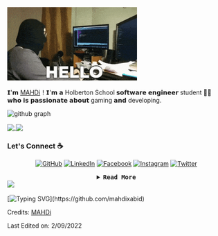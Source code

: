 <img src="https://github.com/mahdixabid/mahdixabid/blob/main/img/ello.gif" width="300px"> 

𝗜'𝗺 [MAHDi](https://github.com/mahdixabid)！𝗜'𝗺 𝗮 Holberton School 𝘀𝗼𝗳𝘁𝘄𝗮𝗿𝗲 𝗲𝗻𝗴𝗶𝗻𝗲𝗲𝗿 student 👨‍💻 𝘄𝗵𝗼 𝗶𝘀 𝗽𝗮𝘀𝘀𝗶𝗼𝗻𝗮𝘁𝗲 𝗮𝗯𝗼𝘂𝘁 gaming 𝗮𝗻𝗱 developing.

![github graph](https://activity-graph.herokuapp.com/graph?username=mahdixabid&theme=react-dark)

<a href="https://github.com/mahdixabid/github-readme-stats">
  <img align="center" src="https://github-readme-stats.vercel.app/api?username=sebaf96&hide=stars,issues&count_private=true&show_icons=true&theme=gotham"/>
</a>
<a href="https://github.com/mahdixabid/github-readme-stats">
  <img align="center" src="https://github-readme-stats.vercel.app/api/top-langs/?username=sebaf96&layout=compact&theme=gotham" />
</a>

### Let's Connect :coffee:
<p align="center">
	<a href="https://github.com/mahdixabid"><img src="https://img.icons8.com/bubbles/50/000000/github.png" alt="GitHub"/></a>
	<a href="https://www.linkedin.com/in/mahdixabid/"><img src="https://img.icons8.com/bubbles/50/000000/linkedin.png" alt="LinkedIn"/></a>
	<a href="https://www.facebook.com/BlacKxBo0T/"><img src="https://img.icons8.com/bubbles/50/000000/facebook-new.png" alt="Facebook"/></a>
	<a href="https://www.instagram.com/mahdixabid"><img src="https://img.icons8.com/bubbles/50/000000/instagram.png" alt="Instagram"/></a>
	<a href="https://twitter.com/BlacKxBoOT"><img src="https://img.icons8.com/bubbles/50/000000/twitter.png" alt="Twitter"/></a>
</p>

<details align="center">

<summary> <b> <samp> Read More </samp></b></summary>
<samp>
<h3 align="left">Languages and Tools:</h3>

<table align="center">
  <tr>
      <td align="center" width="96">
      <a href="#html5">
        <img src="https://seeklogo.com/images/H/html5-without-wordmark-color-logo-14D252D878-seeklogo.com.png" width="48" height="48" />
      </a>
      <br>Html5
    </td>
    <td align="center" width="96">
      <a href="#css3">
        <img src="https://upload.wikimedia.org/wikipedia/commons/thumb/6/62/CSS3_logo.svg/48px-CSS3_logo.svg.png" width="48" height="48" />
      </a>
      <br>CSS3
    </td>
     <td align="center" width="96">
      <a href="#bootstrap">
        <img src="https://cdn.worldvectorlogo.com/logos/bootstrap-4.svg" width="48" height="48" />
      </a>
      <br>Bootstrap
    </td>
     <td align="center" width="96">
      <a href="#js">
        <img src="https://upload.wikimedia.org/wikipedia/commons/thumb/9/99/Unofficial_JavaScript_logo_2.svg/1024px-Unofficial_JavaScript_logo_2.svg.png" width="48" height="48" />
      </a>
      <br>Javascript
    </td>
     <td align="center" width="96">
      <a href="#vuejs">
        <img src="https://cdn-icons-png.flaticon.com/512/5968/5968350.png" width="48" height="48" />
      </a>
      <br>Python
    </td>
     <td align="center" width="96">
      <a href="#suhailkakar-tech">
        <img src="https://cdn-icons-png.flaticon.com/512/5968/5968358.png" width="48" height="48" />
      </a>
      <br>Scss
    </td>
  </tr>

  <tr>
     <td align="center" width="96">
      <a href="#nuxtjs" >
        <img src="https://i.ibb.co/LzmYpDX/146-1466902-php-logo-png-transparent-php-logo-png-png-removebg-preview.png" width="48" height="48" />
      </a>
      <br>PHP
    </td>
      <td align="center" width="96">
      <a href="#laravel">
        <img src="https://image.pngaaa.com/450/5513450-middle.png" width="48" height="48" />
      </a>
      <br>C
    </td>
      <td align="center" width="96">
      <a href="#laravel">
        <img src="https://www.logo.wine/a/logo/MySQL/MySQL-Logo.wine.svg" width="48" height="48"  />
      </a>
      <br>MySQL
    </td>
     <td align="center" width="96">
      <a href="#ts">
        <img src="https://dt2sdf0db8zob.cloudfront.net/wp-content/uploads/2018/05/pinegrow-logo-1.png" width="48" height="48" />
      </a>
      <br>Pinegrow
    </td>
     <td align="center" width="96">
        <a href="#livewire">
            <img src="https://cdn-icons-png.flaticon.com/512/174/174881.png" width="48" height="48"
             />
        </a>
        <br>Wordpress
    </td>
    <td align="center" width="96">
        <a href="#alpinejs">
            <img src="https://upload.wikimedia.org/wikipedia/commons/thumb/7/71/WebStorm_Icon.png/600px-WebStorm_Icon.png" width="48"
                height="48" />
        </a>
        <br>Webstorm
    </td>
  </tr>
    <tr>
     <td align="center" width="96">
      <a href="#nuxtjs" >
        <img src="https://upload.wikimedia.org/wikipedia/commons/9/92/Bootstrap_Studio_Logo.png" width="48" height="48" />
      </a>
      <br>Bootstrap Studio
    </td>
      <td align="center" width="96">
      <a href="#laravel">
        <img src="https://pngimg.com/uploads/photoshop/photoshop_PNG12.png" width="48" height="48" />
      </a>
      <br>Photoshop
    </td>
      <td align="center" width="96">
      <a href="#ubuntu" >
        <img src="https://seeklogo.com/images/U/ubuntu-logo-8FDEC6A07B-seeklogo.com.png" width="48" height="48" />
      </a>
      <br>Ubuntu
    </td>
     <td align="center" width="96">
      <a href="#digitalocean">
        <img src="https://cdn-icons-png.flaticon.com/512/1440/1440602.png" width="48" height="48" />
      </a>
      <br>Atom
    </td>
      <td align="center" width="96">
      <a href="#git" >
        <img src="https://upload.wikimedia.org/wikipedia/commons/thumb/3/3f/Git_icon.svg/1200px-Git_icon.svg.png" width="48" height="48" />
      </a>
      <br>Git
    </td>
      <td align="center"  width="96">
      <a href="#vscode">
        <img src="https://upload.wikimedia.org/wikipedia/commons/9/9a/Visual_Studio_Code_1.35_icon.svg" width="48" height="48" />
      </a>
      <br>VS Code
    </td>
  </tr>

</table>


</samp>
</details>
<img src="https://user-images.githubusercontent.com/73097560/115834477-dbab4500-a447-11eb-908a-139a6edaec5c.gif"> 

<p align="center">
	
[![Typing SVG](https://readme-typing-svg.herokuapp.com/?lines=Thanks+For+Visiting!!&center=true&color="FF0000")](https://github.com/mahdixabid)
	
</p>

Credits: [MAHDi](https://github.com/mahdixabid)

Last Edited on: 2/09/2022

